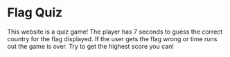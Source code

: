 # Flag Quiz

This website is a quiz game! The player has 7 seconds to guess the correct country for the flag displayed. If the user gets the flag wrong or time runs out the game is over. Try to get the highest score you can!
